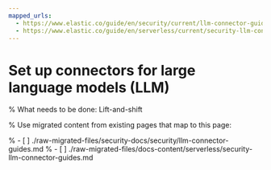 ```yaml
---
mapped_urls:
  - https://www.elastic.co/guide/en/security/current/llm-connector-guides.html
  - https://www.elastic.co/guide/en/serverless/current/security-llm-connector-guides.html
---
```


# Set up connectors for large language models (LLM)

% What needs to be done: Lift-and-shift

% Use migrated content from existing pages that map to this page:

% - [ ] ./raw-migrated-files/security-docs/security/llm-connector-guides.md
% - [ ] ./raw-migrated-files/docs-content/serverless/security-llm-connector-guides.md